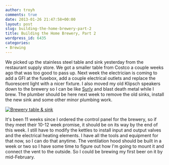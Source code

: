 ```yaml
---
author: troyh
comments: true
date: 2013-01-26 21:47:58+00:00
layout: post
slug: building-the-home-brewery-part-2
title: Building the Home Brewery, Part 2
wordpress_id: 6435
categories:
- Brewing
---
```


We picked up the stainless steel table and sink yesterday from the restaurant supply store. We got a smaller table from Costco a couple weeks ago that was too good to pass up. Next week the electrician is coming to add a GFI at the fusebox, add a couple electrical outlets and replace the fluorescent light with a nicer fixture. I also moved my old Klipsch speakers down to the brewery so I can be like [Surly](http://blogs.citypages.com/gimmenoise/2012/10/powermad_todd_haug_surly_interview.php) and blast death metal while I brew. The plumber should be here next week to remove the old sinks, install the new sink and some other minor plumbing work.

[![Brewery table & sink](http://farm9.staticflickr.com/8086/8418266108_26a436d8f8.jpg)](http://www.flickr.com/photos/troyh/8418266108/)

It's been 11 weeks since I ordered the control panel for the brewery, so if they meet their 10-12 week promise, it should be on its way by the end of this week. I still have to modify the kettles to install input and output valves and the electrical heating elements. I have all the tools and equipment for that now, so I can do that anytime. The ventilation hood should be built in a week or two so I have some time to figure out how I'm going to mount it and connect the vent to the outside. So I could be brewing my first beer on it by mid-February.
